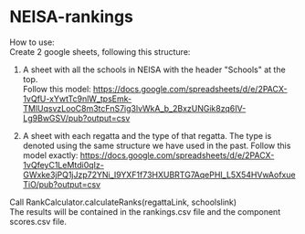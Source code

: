 # NEISA-rankings

How to use:  
Create 2 google sheets, following this structure:  

1. A sheet with all the schools in NEISA with the header "Schools" at the top.  
Follow this model: https://docs.google.com/spreadsheets/d/e/2PACX-1vQfU-xYwtTc9nlW_tpsEmk-TMlUqsvzLooC8m3tcFnS7ig3lvWkA_b_2BxzUNGik8zq6IV-Lg9BwGSV/pub?output=csv  

2. A sheet with each regatta and the type of that regatta. The type is denoted using the same structure we have used in the past. Follow this model exactly: https://docs.google.com/spreadsheets/d/e/2PACX-1vQfeyC1LeMtdi0qIz-GWxke3jPQ1jJzp72YNi_I9YXF1f73HXUBRTG7AqePHI_L5X54HVwAofxueTiO/pub?output=csv

Call RankCalculator.calculateRanks(regattaLink, schoolslink)  
The results will be contained in the rankings.csv file and the component scores.csv file.
